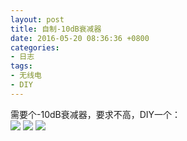 ```yaml
---
layout: post
title: 自制-10dB衰减器
date: 2016-05-20 08:36:36 +0800
categories:
- 日志
tags:
- 无线电
- DIY
---
```


需要个-10dB衰减器，要求不高，DIY一个：    
![](https://github.com/bh3nvn/bh3nvn.github.io/raw/master/image/2016/2016-05-20-01.png)
![](https://github.com/bh3nvn/bh3nvn.github.io/raw/master/image/2016/2016-05-20-02.jpg)
![](https://github.com/bh3nvn/bh3nvn.github.io/raw/master/image/2016/2016-05-20-03.png)
